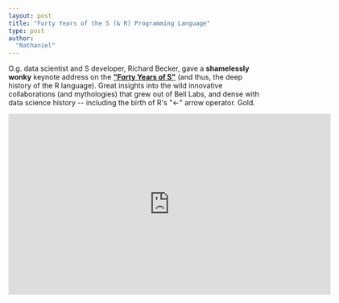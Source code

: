 ```yaml
---
layout: post
title: "Forty Years of the S (& R) Programming Language"
type: post
author:
  "Nathaniel"
---
```


O.g. data scientist and S developer, Richard Becker, gave a <strong>shamelessly wonky</strong> keynote address on the <strong><a href="https://channel9.msdn.com/Events/useR-international-R-User-conference/useR2016/Forty-years-of-S">"Forty Years of S"</a></strong> (and thus, the deep history of the R language). Great insights into the wild innovative collaborations (and mythologies) that grew out of Bell Labs, and dense with data science history -- including the birth of R's "<-" arrow operator. Gold.


<iframe src="https://channel9.msdn.com/Events/useR-international-R-User-conference/useR2016/Forty-years-of-S/player?format=html5" width="640" height="360" allowFullScreen frameBorder="0"></iframe>